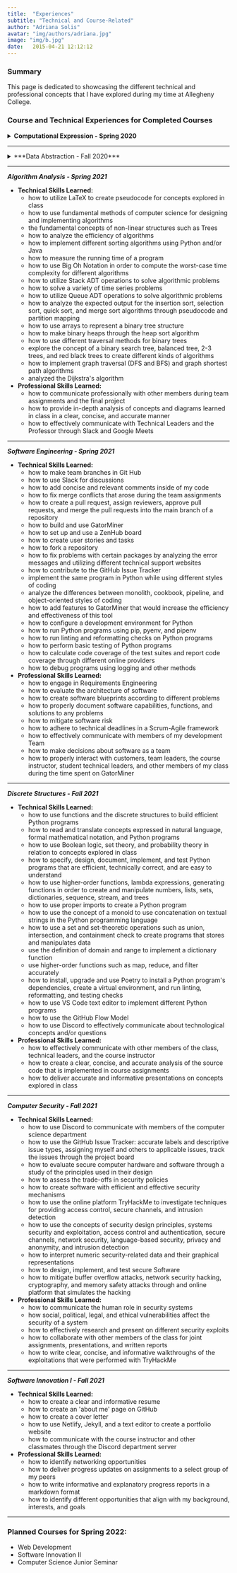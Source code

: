 ```yaml
---
title:  "Experiences"
subtitle: "Technical and Course-Related"
author: "Adriana Solis"
avatar: "img/authors/adriana.jpg"
image: "img/b.jpg"
date:   2015-04-21 12:12:12
---
```


### Summary

This page is dedicated to showcasing the different technical and professional concepts that I have explored during my time at Allegheny College.

### Course and Technical Experiences for Completed Courses

<details>
<summary><b>Computational Expression - Spring 2020</b></summary>
<ul><b>Technical Skills learned:</b>
<li>design, implement, and test algorithms in Java, an object-oriented programming language</li>
<li>how to generate an SSH key</li>
<li>how to use Slack</li>
<li>how to write in a markdown file</li>
<li>how to set up and use Git Hub, GitHub actions, Gradle, and Travis CI</li>
<li>fundamental concept of data types, conditional logic, iteration, recursion, exceptions, and graphics programming
<li>how to use single-dimension, multi-dimensional, and extendable arrays to implement graphical applications</li>
<li>design, implementation, use, and testing of software such as Docker, Atom Text Editor, and GatorGrader</li>
<li>basic Linux and Windows terminal commands</li>
<li>computational structures needed to solve problems, produce interactive games, computer-mediated art and music</li>
<li>how to organize and document a program's source code so that it effectively communicates with the intended users and maintainers</li>
<li>complete weekly technical projects that demonstrate the material taught in class that week</li>
</ul>
<ul><b>Professional Skills learned:</b>
<li>introduction to computer science and computational thinking</li>
<li>wrote weekly progress reports that thoroughly explained the mechanisms included in my technical writing</li>
<li>how to work on projects using the team feature in GitHub</li>
<li>provided oral presentations on the analysis of code and other technical concepts explored in class</li>
</ul>
</details>

_______________________________________________________________________________

<details>
<summary>***Data Abstraction - Fall 2020***</summary>
- **Technical Skills Learned:**
  - how to use Git Hub, Gradle, Travic CI, and GatorGrader for team-based assignments
  - how to write more sophisticatedly in markdown
  - how to efficiently store and retrieve digital data through the implementation, use, and evaluation of computational structures
  - how to create data structures and algorithms through the use of the Java programming language
  - how to test the accuracy of a program through test cases
  - how to use the fundamentals of nodes to create mapping functions for complex programs
  - how to create a results table that displays the timing results for a program
  - how to implement sorting algorithms, such as BubbleSort and InsertionSort
  - how to use the concepts of a linked list to create Singly Linked Lists and Doubly Linked Lists
  - how to use the concepts explored in class to create my own program, which is an encrypted collection of ciphers that masks user's input
- **Professional Skills Learned:**
  - how to utilize Git Hub Team to work on certain assignments without any merge conflicts
  - how to communicate with other members of the class during our class-wide collaboration on certain assignments
  - how to properly dictate the analysis of the code, test suites, and results from running the program into a markdown file
  - how to set up and abide by technical deadlines during the implementation of my group project
</details>


_______________________________________________________________________________


***Algorithm Analysis - Spring 2021***
- **Technical Skills Learned:**
  - how to utilize LaTeX to create pseudocode for concepts explored in class
  - how to use fundamental methods of computer science for designing and implementing algorithms
  - the fundamental concepts of non-linear structures such as Trees
  - how to analyze the efficiency of algorithms
  - how to implement different sorting algorithms using Python and/or Java
  - how to measure the running time of a program
  - how to use Big Oh Notation in order to compute the worst-case time complexity for different algorithms
  - how to utilize Stack ADT operations to solve algorithmic problems
  - how to solve a variety of time series problems
  - how to utilize Queue ADT operations to solve algorithmic problems
  - how to analyze the expected output for the insertion sort, selection sort, quick sort, and merge sort algorithms through pseudocode and partition mapping
  - how to use arrays to represent a binary tree structure
  - how to make binary heaps through the heap sort algorithm
  - how to use different traversal methods for binary trees
  - explore the concept of a binary search tree, balanced tree, 2-3 trees, and red black trees to create different kinds of algorithms
  - how to implement graph traversal (DFS and BFS) and graph shortest path algorithms
  - analyzed the Dijkstra's algorithm
- **Professional Skills Learned:**
  - how to communicate professionally with other members during team assignments and the final project
  - how to provide in-depth analysis of concepts and diagrams learned in class in a clear, concise, and accurate manner
  - how to effectively communicate with Technical Leaders and the Professor through Slack and Google Meets

_______________________________________________________________________________


***Software Engineering - Spring 2021***
- **Technical Skills Learned:**
  - how to make team branches in Git Hub
  - how to use Slack for discussions
  - how to add concise and relevant comments inside of my code
  - how to fix merge conflicts that arose during the team assignments
  - how to create a pull request, assign reviewers, approve pull requests, and merge the pull requests into the main branch of a repository
  - how to build and use GatorMiner
  - how to set up and use a ZenHub board
  - how to create user stories and tasks
  - how to fork a repository
  - how to fix problems with certain packages by analyzing the error messages and utilizing different technical support websites
  - how to contribute to the GitHub Issue Tracker
  - implement the same program in Python while using different styles of coding
  - analyze the differences between monolith, cookbook, pipeline, and object-oriented styles of coding
  - how to add features to GatorMiner that would increase the efficiency and effectiveness of this tool
  - how to configure a development environment for Python
  - how to run Python programs using pip, pyenv, and pipenv
  - how to run linting and reformatting checks on Python programs
  - how to perform basic testing of Python programs
  - how to calculate code coverage of the test suites and report code coverage through different online providers
  - how to debug programs using logging and other methods
- **Professional Skills Learned:**
  - how to engage in Requirements Engineering
  - how to evaluate the architecture of software
  - how to create software blueprints according to different problems
  - how to properly document software capabilities, functions, and solutions to any problems
  - how to mitigate software risk
  - how to adhere to technical deadlines in a Scrum-Agile framework
  - how to effectively communicate with members of my development Team
  - how to make decisions about software as a team
  - how to properly interact with customers, team leaders, the course instructor, student technical leaders, and other members of my class during the time spent on GatorMiner

_______________________________________________________________________________


***Discrete Structures - Fall 2021***
- **Technical Skills Learned:**
  - how to use functions and the discrete structures to build efficient Python programs
  - how to read and translate concepts expressed in natural language, formal mathematical notation, and Python programs
  - how to use Boolean logic, set theory, and probability theory in relation to concepts explored in class
  - how to specify, design, document, implement, and test Python programs that are efficient, technically correct, and are easy to understand
  - how to use higher-order functions, lambda expressions, generating functions in order to create and manipulate numbers, lists, sets, dictionaries, sequence, stream, and trees
  - how to use proper imports to create a Python program
  - how to use the concept of a monoid to use concatenation on textual strings in the Python programming language
  - how to use a set and set-theoretic operations such as union, intersection, and containment check to create programs that stores and manipulates data
  - use the definition of domain and range to implement a dictionary function
  - use higher-order functions such as map, reduce, and filter accurately
  - how to install, upgrade and use Poetry to install a Python program's dependencies, create a virtual environment, and run linting, reformatting, and testing checks
  - how to use VS Code text editor to implement different Python programs
  - how to use the GitHub Flow Model
  - how to use Discord to effectively communicate about technological concepts and/or questions
- **Professional Skills Learned:**
  - how to effectively communicate with other members of the class, technical leaders, and the course instructor
  - how to create a clear, concise, and accurate analysis of the source code that is implemented in course assignments
  - how to deliver accurate and informative presentations on concepts explored in class

_______________________________________________________________________________


***Computer Security - Fall 2021***
- **Technical Skills Learned:**
  - how to use Discord to communicate with members of the computer science department
  - how to use the GitHub Issue Tracker: accurate labels and descriptive issue types, assigning myself and others to applicable issues, track the issues through the project board
  - how to evaluate secure computer hardware and software through a study of the principles used in their design
  - how to assess the trade-offs in security policies
  - how to create software with efficient and effective security mechanisms
  - how to use the online platform TryHackMe to investigate techniques for providing access control, secure channels, and intrusion detection
  - how to use the concepts of security design principles, systems security and exploitation, access control and authentication, secure channels, network security, language-based security, privacy and anonymity, and intrusion detection
  - how to interpret numeric security-related data and their graphical representations
  - how to design, implement, and test secure Software
  - how to mitigate buffer overflow attacks, network security hacking, cryptography, and memory safety attacks through and online platform that simulates the hacking
- **Professional Skills Learned:**
  - how to communicate the human role in security systems
  - how social, political, legal, and ethical vulnerabilities affect the security of a system
  - how to effectively research and present on different security exploits
  - how to collaborate with other members of the class for joint assignments, presentations, and written reports
  - how to write clear, concise, and informative walkthroughs of the exploitations that were performed with TryHackMe

_______________________________________________________________________________


***Software Innovation I - Fall 2021***
- **Technical Skills Learned:**
  - how to create a clear and informative resume
  - how to create an 'about me' page on GitHub
  - how to create a cover letter
  - how to use Netlify, Jekyll, and a text editor to create a portfolio website
  - how to communicate with the course instructor and other classmates through the Discord department server
- **Professional Skills Learned:**
  - how to identify networking opportunities
  - how to deliver progress updates on assignments to a select group of my peers
  - how to write informative and explanatory progress reports in a markdown format
  - how to identify different opportunities that align with my background, interests, and goals

_______________________________________________________________________________


### Planned Courses for Spring 2022:

- Web Development
- Software Innovation II
- Computer Science Junior Seminar
